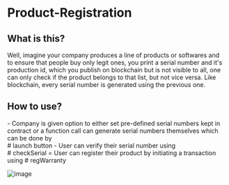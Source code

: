 <h1>Product-Registration</h1>

<h2>
What is this? 
</h2>

<p>
Well, imagine your company produces a line of products or softwares and to ensure that people buy only legit ones, you print a serial number and it's production id, which you 
publish on blockchain but is not visible to all, one can only check if the product belongs to that list, but not vice versa. Like blockchain, every serial number is generated 
using the previous one.
</p>

<h2>
How to use?
</h2>
- Company is given option to either set pre-defined serial numbers kept in contract or a function call can generate serial numbers themselves which can be done by <br> 
# launch button 
- User can verify their serial number using <br>
# checkSerial
= User can register their product by initiating a transaction using
# regWarranty 

<br>

![image](https://user-images.githubusercontent.com/99744406/177038814-e053ef85-a038-483d-a3ba-154a48a32ae5.png)
